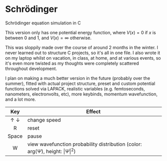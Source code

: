 # Schrödinger
Schrödinger equation simulation in C

This version only has one potential energy function, where $V(x)=0$ if $x$ is between $0$ and $1$, and $V(x)=\infty$ otherwise.

This was sloppily made over the course of around 2 months in the winter. I never learned out to structure C projects, so it's all in one file. I also wrote it on my laptop whilst on vacation, in class, at home, and at various events, so it's even more twisted as my thoughts were completely scattered throughout development.

I plan on making a much better version in the future (probably over the summer), fitted with actual project structure, preset and custom potential functions solved via LAPACK, realistic variables (e.g. femtoseconds, nanometers, electronvolts, etc), more keybinds, momentum wavefunction, and a lot more.

| Key | Effect |
| :---: | --- |
| ↑ ↓ | change speed |
| R | reset |
| Space | pause |
| W | view wavefunction probability distribution (color: $\mathrm{arg}(\Psi)$, height: $\vert\Psi\vert^2$)|
